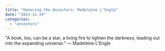 ```yaml
---
title: "Honoring the Ancestors: Madeleine L'Engle"
date: "2013-11-29"
categories: 
  - "ancestors"
---
```


"A book, too, can be a star, a living fire to lighten the darkness, leading out into the expanding universe." ― Madeleine L'Engle
